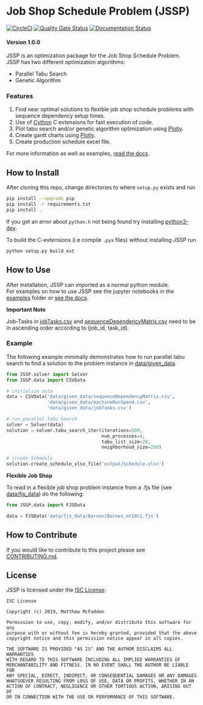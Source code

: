 # Job Shop Schedule Problem (JSSP)

[![CircleCI](https://circleci.com/gh/mcfadd/Job_Shop_Schedule_Problem/tree/master.svg?style=svg)](https://circleci.com/gh/mcfadd/Job_Shop_Schedule_Problem/tree/master)
[![Quality Gate Status](https://sonarcloud.io/api/project_badges/measure?project=mcfadd_Job_Shop_Schedule_Problem&metric=alert_status)](https://sonarcloud.io/dashboard?id=mcfadd_Job_Shop_Schedule_Problem)
[![Documentation Status](https://readthedocs.org/projects/job-shop-schedule-problem/badge/?version=stable)](https://job-shop-schedule-problem.readthedocs.io/en/stable/?badge=stable)

#### Version 1.0.0 

JSSP is an optimization package for the Job Shop Schedule Problem.  
JSSP has two different optimization algorithms:  

- Parallel Tabu Search
- Genetic Algorithm

### Features 

1. Find near optimal solutions to flexible job shop schedule problems with sequence dependency setup times.
2. Use of [Cython](https://cython.org/) C extensions for fast execution of code.
3. Plot tabu search and/or genetic algorithm optimization using [Plotly](https://plot.ly/).
4. Create gantt charts using [Plotly](https://plot.ly/).
5. Create production schedule excel file.

For more information as well as examples, [read the docs](https://readthedocs.org/projects/job-shop-schedule-problem/).

## How to Install

After cloning this repo, change directories to where `setup.py` exists and run 
```bash
pip install --upgrade pip
pip install -r requirements.txt
pip install .
```
If you get an error about `python.h` not being found try installing [python3-dev](https://stackoverflow.com/questions/31002091/what-is-python-dev-package-used-for).

To build the C-extensions (i.e compile `.pyx` files) without installing JSSP run
```bash
python setup.py build_ext
```

## How to Use

After installation, JSSP can imported as a normal python module.  
For examples on how to use JSSP see the jupyter notebooks in the [examples](https://github.com/mcfadd/Job_Shop_Schedule_Problem/tree/master/examples) folder or [see the docs](https://job-shop-schedule-problem.readthedocs.io/en/stable/Examples.html).

**Important Note**

Job-Tasks in [jobTasks.csv](https://github.com/mcfadd/Job_Shop_Schedule_Problem/blob/master/data/given_data/jobTasks.csv) and [sequenceDependencyMatrix.csv](https://github.com/mcfadd/Job_Shop_Schedule_Problem/blob/master/data/given_data/sequenceDependencyMatrix.csv) need to be in ascending order according to (job_id, task_id).  

### Example

The following example minimally demonstrates how to run parallel tabu search to find a solution to the problem instance in [data/given_data](https://github.com/mcfadd/Job_Shop_Schedule_Problem/tree/master/data/given_data).

```python
from JSSP.solver import Solver
from JSSP.data import CSVData

# initialize data
data = CSVData('data/given_data/sequenceDependencyMatrix.csv',
               'data/given_data/machineRunSpeed.csv',
               'data/given_data/jobTasks.csv')

# run parallel Tabu Search
solver = Solver(data)
solution = solver.tabu_search_iter(iterations=500,
                                   num_processes=4,
                                   tabu_list_size=20,
                                   neighborhood_size=250)

# create Schedule
solution.create_schedule_xlsx_file('output/Schedule.xlsx')                   
```

**Flexible Job Shop**

To read in a flexible job shop problem instance from a .fjs file (see [data/fjs_data](https://github.com/mcfadd/Job_Shop_Schedule_Problem/tree/master/data/fjs_data)) do the following:
```python
from JSSP.data import FJSData

data = FJSData('data/fjs_data/Barnes/Barnes_mt10c1.fjs')
```

## How to Contribute

If you would like to contribute to this project please see [CONTRIBUTING.md](https://github.com/mcfadd/Job_Shop_Schedule_Problem/blob/master/CONTRIBUTING.md).

## License

JSSP is licensed under the [ISC License](https://github.com/mcfadd/Job_Shop_Schedule_Problem/blob/master/LICENSE):
```text
ISC License

Copyright (c) 2019, Matthew McFadden

Permission to use, copy, modify, and/or distribute this software for any
purpose with or without fee is hereby granted, provided that the above
copyright notice and this permission notice appear in all copies.

THE SOFTWARE IS PROVIDED "AS IS" AND THE AUTHOR DISCLAIMS ALL WARRANTIES
WITH REGARD TO THIS SOFTWARE INCLUDING ALL IMPLIED WARRANTIES OF
MERCHANTABILITY AND FITNESS. IN NO EVENT SHALL THE AUTHOR BE LIABLE FOR
ANY SPECIAL, DIRECT, INDIRECT, OR CONSEQUENTIAL DAMAGES OR ANY DAMAGES
WHATSOEVER RESULTING FROM LOSS OF USE, DATA OR PROFITS, WHETHER IN AN
ACTION OF CONTRACT, NEGLIGENCE OR OTHER TORTIOUS ACTION, ARISING OUT OF
OR IN CONNECTION WITH THE USE OR PERFORMANCE OF THIS SOFTWARE.
```


